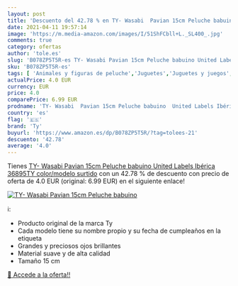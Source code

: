 ```yaml
---
layout: post
title: 'Descuento del 42.78 % en TY- Wasabi  Pavian 15cm Peluche babuino '
date: 2021-04-11 19:57:14
image: 'https://m.media-amazon.com/images/I/51ShFCbll+L._SL400_.jpg'
comments: true
category: ofertas
author: 'tole.es'
slug: 'B078ZP5T5R-es TY- Wasabi Pavian 15cm Peluche babuino United Labels...'
sku: 'B078ZP5T5R-es'
tags: [ 'Animales y figuras de peluche','Juguetes','Juguetes y juegos','Peluches','peluche','ty', ]
actualPrice: 4.0 EUR
currency: EUR
price: 4.0
comparePrice: 6.99 EUR
prodname: 'TY- Wasabi  Pavian 15cm Peluche babuino  United Labels Ibérica 36895TY    color/modelo surtido'
country: 'es'
flag: '🇪🇸'
brand: 'Ty'
buyurl: 'https://www.amazon.es/dp/B078ZP5T5R/?tag=tolees-21'
descuento: '42.78'
average: '4.0'
---
```


Tienes [TY- Wasabi  Pavian 15cm Peluche babuino  United Labels Ibérica 36895TY    color/modelo surtido](https://www.amazon.es/dp/B078ZP5T5R/?tag=tolees-21) con un 42.78 % de descuento con precio de oferta de 4.0 EUR (original: 6.99 EUR) en el siguiente enlace!

[![TY- Wasabi  Pavian 15cm Peluche babuino ](https://m.media-amazon.com/images/I/51ShFCbll+L._SL400_.jpg)](https://www.amazon.es/dp/B078ZP5T5R/?tag=tolees-21)

ℹ️:

- Producto original de la marca Ty
- Cada modelo tiene su nombre propio y su fecha de cumpleaños en la etiqueta
- Grandes y preciosos ojos brillantes
- Material suave y de alta calidad
- Tamaño 15 cm

[🛒 Accede a la oferta!!](https://www.amazon.es/dp/B078ZP5T5R/?tag=tolees-21)
